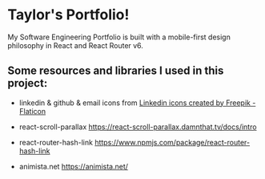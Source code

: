 # Taylor's Portfolio!

My Software Engineering Portfolio is built with a mobile-first design philosophy in React and React Router v6.

## Some resources and libraries I used in this project:

- linkedin & github & email icons from <a href="https://www.flaticon.com/free-icons/linkedin" title="linkedin icons">Linkedin icons created by Freepik - Flaticon</a>

- react-scroll-parallax
  https://react-scroll-parallax.damnthat.tv/docs/intro

- react-router-hash-link
  https://www.npmjs.com/package/react-router-hash-link

- animista.net
  https://animista.net/
